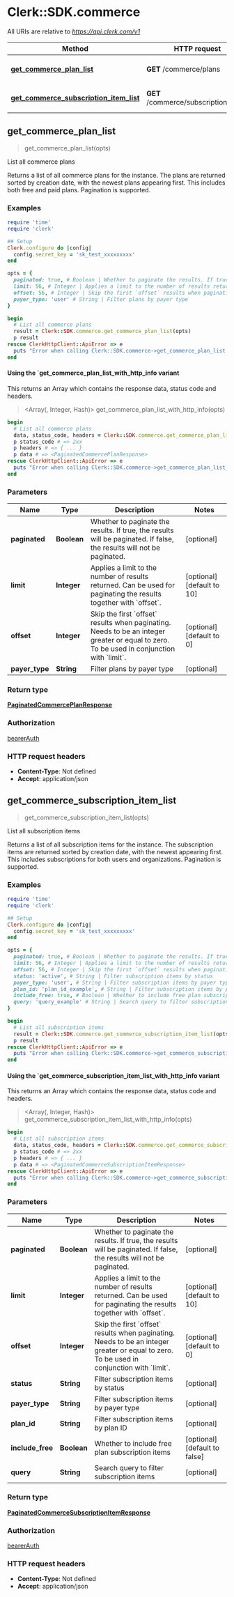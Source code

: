 # Clerk::SDK.commerce

All URIs are relative to *https://api.clerk.com/v1*

| Method | HTTP request | Description |
| ------ | ------------ | ----------- |
| [**get_commerce_plan_list**](CommerceApi.md#get_commerce_plan_list) | **GET** /commerce/plans | List all commerce plans |
| [**get_commerce_subscription_item_list**](CommerceApi.md#get_commerce_subscription_item_list) | **GET** /commerce/subscription_items | List all subscription items |


## get_commerce_plan_list

> <PaginatedCommercePlanResponse> get_commerce_plan_list(opts)

List all commerce plans

Returns a list of all commerce plans for the instance. The plans are returned sorted by creation date, with the newest plans appearing first. This includes both free and paid plans. Pagination is supported.

### Examples

```ruby
require 'time'
require 'clerk'

## Setup
Clerk.configure do |config|
  config.secret_key = 'sk_test_xxxxxxxxx'
end

opts = {
  paginated: true, # Boolean | Whether to paginate the results. If true, the results will be paginated. If false, the results will not be paginated.
  limit: 56, # Integer | Applies a limit to the number of results returned. Can be used for paginating the results together with `offset`.
  offset: 56, # Integer | Skip the first `offset` results when paginating. Needs to be an integer greater or equal to zero. To be used in conjunction with `limit`.
  payer_type: 'user' # String | Filter plans by payer type
}

begin
  # List all commerce plans
  result = Clerk::SDK.commerce.get_commerce_plan_list(opts)
  p result
rescue ClerkHttpClient::ApiError => e
  puts "Error when calling Clerk::SDK.commerce->get_commerce_plan_list: #{e}"
end
```

#### Using the `get_commerce_plan_list_with_http_info variant

This returns an Array which contains the response data, status code and headers.

> <Array(<PaginatedCommercePlanResponse>, Integer, Hash)> get_commerce_plan_list_with_http_info(opts)

```ruby
begin
  # List all commerce plans
  data, status_code, headers = Clerk::SDK.commerce.get_commerce_plan_list_with_http_info(opts)
  p status_code # => 2xx
  p headers # => { ... }
  p data # => <PaginatedCommercePlanResponse>
rescue ClerkHttpClient::ApiError => e
  puts "Error when calling Clerk::SDK.commerce->get_commerce_plan_list_with_http_info: #{e}"
end
```

### Parameters

| Name | Type | Description | Notes |
| ---- | ---- | ----------- | ----- |
| **paginated** | **Boolean** | Whether to paginate the results. If true, the results will be paginated. If false, the results will not be paginated. | [optional] |
| **limit** | **Integer** | Applies a limit to the number of results returned. Can be used for paginating the results together with &#x60;offset&#x60;. | [optional][default to 10] |
| **offset** | **Integer** | Skip the first &#x60;offset&#x60; results when paginating. Needs to be an integer greater or equal to zero. To be used in conjunction with &#x60;limit&#x60;. | [optional][default to 0] |
| **payer_type** | **String** | Filter plans by payer type | [optional] |

### Return type

[**PaginatedCommercePlanResponse**](PaginatedCommercePlanResponse.md)

### Authorization

[bearerAuth](../README.md#bearerAuth)

### HTTP request headers

- **Content-Type**: Not defined
- **Accept**: application/json


## get_commerce_subscription_item_list

> <PaginatedCommerceSubscriptionItemResponse> get_commerce_subscription_item_list(opts)

List all subscription items

Returns a list of all subscription items for the instance. The subscription items are returned sorted by creation date, with the newest appearing first. This includes subscriptions for both users and organizations. Pagination is supported.

### Examples

```ruby
require 'time'
require 'clerk'

## Setup
Clerk.configure do |config|
  config.secret_key = 'sk_test_xxxxxxxxx'
end

opts = {
  paginated: true, # Boolean | Whether to paginate the results. If true, the results will be paginated. If false, the results will not be paginated.
  limit: 56, # Integer | Applies a limit to the number of results returned. Can be used for paginating the results together with `offset`.
  offset: 56, # Integer | Skip the first `offset` results when paginating. Needs to be an integer greater or equal to zero. To be used in conjunction with `limit`.
  status: 'active', # String | Filter subscription items by status
  payer_type: 'user', # String | Filter subscription items by payer type
  plan_id: 'plan_id_example', # String | Filter subscription items by plan ID
  include_free: true, # Boolean | Whether to include free plan subscription items
  query: 'query_example' # String | Search query to filter subscription items
}

begin
  # List all subscription items
  result = Clerk::SDK.commerce.get_commerce_subscription_item_list(opts)
  p result
rescue ClerkHttpClient::ApiError => e
  puts "Error when calling Clerk::SDK.commerce->get_commerce_subscription_item_list: #{e}"
end
```

#### Using the `get_commerce_subscription_item_list_with_http_info variant

This returns an Array which contains the response data, status code and headers.

> <Array(<PaginatedCommerceSubscriptionItemResponse>, Integer, Hash)> get_commerce_subscription_item_list_with_http_info(opts)

```ruby
begin
  # List all subscription items
  data, status_code, headers = Clerk::SDK.commerce.get_commerce_subscription_item_list_with_http_info(opts)
  p status_code # => 2xx
  p headers # => { ... }
  p data # => <PaginatedCommerceSubscriptionItemResponse>
rescue ClerkHttpClient::ApiError => e
  puts "Error when calling Clerk::SDK.commerce->get_commerce_subscription_item_list_with_http_info: #{e}"
end
```

### Parameters

| Name | Type | Description | Notes |
| ---- | ---- | ----------- | ----- |
| **paginated** | **Boolean** | Whether to paginate the results. If true, the results will be paginated. If false, the results will not be paginated. | [optional] |
| **limit** | **Integer** | Applies a limit to the number of results returned. Can be used for paginating the results together with &#x60;offset&#x60;. | [optional][default to 10] |
| **offset** | **Integer** | Skip the first &#x60;offset&#x60; results when paginating. Needs to be an integer greater or equal to zero. To be used in conjunction with &#x60;limit&#x60;. | [optional][default to 0] |
| **status** | **String** | Filter subscription items by status | [optional] |
| **payer_type** | **String** | Filter subscription items by payer type | [optional] |
| **plan_id** | **String** | Filter subscription items by plan ID | [optional] |
| **include_free** | **Boolean** | Whether to include free plan subscription items | [optional][default to false] |
| **query** | **String** | Search query to filter subscription items | [optional] |

### Return type

[**PaginatedCommerceSubscriptionItemResponse**](PaginatedCommerceSubscriptionItemResponse.md)

### Authorization

[bearerAuth](../README.md#bearerAuth)

### HTTP request headers

- **Content-Type**: Not defined
- **Accept**: application/json

